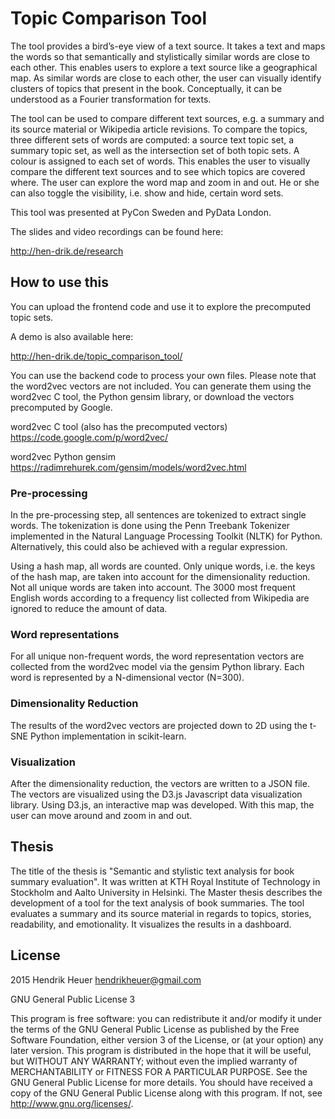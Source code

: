 # Topic Comparison Tool

The tool provides a bird’s-eye view of a text source. It takes a text and maps the words so that semantically and stylistically similar words are close to each other. This enables users to explore a text source like a geographical map. As similar words are close to each other, the user can visually identify clusters of topics that present in the book. Conceptually, it can be understood as a Fourier transformation for texts.

The tool can be used to compare different text sources, e.g. a summary and its source material or Wikipedia article revisions. To compare the topics, three different sets of words are computed: a source text topic set, a summary topic set, as well as the intersection set of both topic sets. A colour is assigned to each set of words. This enables the user to visually compare the different text sources and to see which topics are covered where. The user can explore the word map and zoom in and out. He or she can also toggle the visibility, i.e. show and hide, certain word sets.

This tool was presented at PyCon Sweden and PyData London. 

The slides and video recordings can be found here:

http://hen-drik.de/research

## How to use this

You can upload the frontend code and use it to explore the precomputed topic sets. 

A demo is also available here:

http://hen-drik.de/topic_comparison_tool/

You can use the backend code to process your own files. Please note that the word2vec vectors are not included. You can generate them using the word2vec C tool, the Python gensim library, or download the vectors precomputed by Google.

word2vec C tool (also has the precomputed vectors)
https://code.google.com/p/word2vec/

word2vec Python gensim
https://radimrehurek.com/gensim/models/word2vec.html

### Pre-processing 

In the pre-processing step, all sentences are tokenized to extract single words. The tokenization is done using the Penn Treebank Tokenizer implemented in the Natural Language Processing Toolkit (NLTK) for Python. Alternatively, this could also be achieved with a regular expression.

Using a hash map, all words are counted. Only unique words, i.e. the keys of the hash map, are taken into account for the dimensionality reduction. Not all unique words are taken into account. The 3000 most frequent English words according to a frequency list collected from Wikipedia are ignored to reduce the amount of data.

### Word representations

For all unique non-frequent words, the word representation vectors are collected from the word2vec model via the gensim Python library. Each word is represented by a N-dimensional vector (N=300).

### Dimensionality Reduction 

The results of the word2vec vectors are projected down to 2D using the t-SNE Python implementation in scikit-learn.

### Visualization

After the dimensionality reduction, the vectors are written to a JSON file. The vectors are visualized using the D3.js Javascript data visualization library. Using D3.js, an interactive map was developed. With this map, the user can move around and zoom in and out.

## Thesis

The title of the thesis is "Semantic and stylistic text analysis for book summary evaluation". It was written at KTH Royal Institute of Technology in Stockholm and Aalto University in Helsinki. The Master thesis describes the development of a tool for the text analysis of book summaries. The tool evaluates a summary and its source material in regards to topics, stories, readability, and emotionality. It visualizes the results in a dashboard.

## License

2015 Hendrik Heuer hendrikheuer@gmail.com

GNU General Public License 3

This program is free software: you can redistribute it and/or modify it under the terms of the GNU General Public License as published by the Free Software Foundation, either version 3 of the License, or (at your option) any later version. This program is distributed in the hope that it will be useful, but WITHOUT ANY WARRANTY; without even the implied warranty of MERCHANTABILITY or FITNESS FOR A PARTICULAR PURPOSE. See the GNU General Public License for more details. You should have received a copy of the GNU General Public License along with this program. If not, see http://www.gnu.org/licenses/.